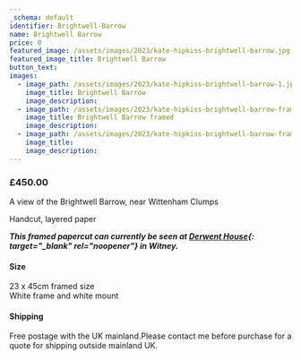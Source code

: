 ```yaml
---
_schema: default
identifier: Brightwell-Barrow
name: Brightwell Barrow
price: 0
featured_image: /assets/images/2023/kate-hipkiss-brightwell-barrow.jpg
featured_image_title: Brightwell Barrow
button_text:
images:
  - image_path: /assets/images/2023/kate-hipkiss-brightwell-barrow-1.jpg
    image_title: Brightwell Barrow
    image_description:
  - image_path: /assets/images/2023/kate-hipkiss-brightwell-barrow-framed-ws.jpg
    image_title: Brightwell Barrow framed
    image_description:
  - image_path: /assets/images/2023/kate-hipkiss-brightwell-barrow-framed-side-view-ws.jpg
    image_title:
    image_description:
---
```

### **£450.00**

A view of the Brightwell Barrow, near Wittenham Clumps

Handcut, layered paper

***This framed papercut can currently be seen at [Derwent House](https://derwenthouseliving.co.uk/oxfordshire-artweeks/?wpv_view_count=3941&amp;wpv-brands%5B%5D=kate-hipkiss&amp;wpv_filter_submit=Submit){: target="_blank" rel="noopener"} in Witney.***

#### Size

23 x 45cm framed size<br>White frame and white mount

#### Shipping

Free postage with the UK mainland.Please contact me before purchase for a quote for shipping outside mainland UK.